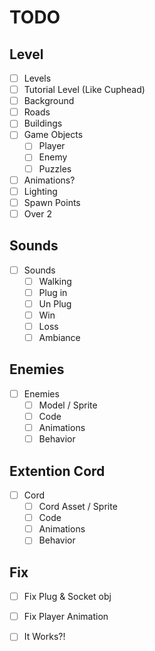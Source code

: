 # TODO

## Level
- [ ] Levels
 - [ ] Tutorial Level (Like Cuphead)
 - [ ] Background
 - [ ] Roads
 - [ ] Buildings
 - [ ] Game Objects
   - [ ] Player
   - [ ] Enemy
   - [ ] Puzzles
 - [ ] Animations?
 - [ ] Lighting
 - [ ] Spawn Points
 - [ ] Over 2

## Sounds
- [ ] Sounds
    - [ ] Walking
    - [ ] Plug in
    - [ ] Un Plug
    - [ ] Win 
    - [ ] Loss
    - [ ] Ambiance

## Enemies
- [ ] Enemies
    - [ ] Model / Sprite
    - [ ] Code
    - [ ] Animations
    - [ ] Behavior

## Extention Cord
- [ ] Cord
    - [ ] Cord Asset / Sprite
    - [ ] Code
    - [ ] Animations
    - [ ] Behavior

## Fix
- [ ] Fix Plug & Socket obj
- [ ] Fix Player Animation


- [ ] It Works?!